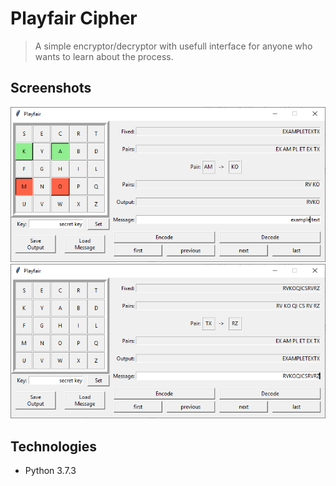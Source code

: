 # Playfair Cipher
> A simple encryptor/decryptor with usefull interface for anyone who wants to learn about the process.

## Screenshots
![Example screenshot](./img/encode.png)
![Example screenshot](./img/decode.png)

## Technologies
* Python 3.7.3